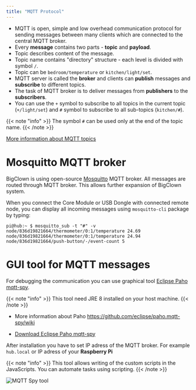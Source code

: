 ```yaml
---
title: "MQTT Protocol"
---
```

* MQTT is open, simple and low overhead communication protocol for sending messages between many clients which are connected to the central MQTT broker.
* Every **message** contains two parts - **topic** and **payload**.
* Topic describes content of the message.
* Topic name contains "directory" structure - each level is divided with symbol `/`.
* Topic can be `bedroom/temperature` or `kitchen/light/set`.
* MQTT server is called the **broker** and clients can **publish** messages and **subscribe** to different topics.
* The task of MQTT broker is to deliver messages from **publishers** to the **subscribers**.
* You can use the `+` symbol to subscribe to all topics in the current topic (`+/light/set`) and `#` symbol to subscribe to all sub-topics (`kitchen/#`).

{{< note "info" >}}
The symbol `#` can be used only at the end of the topic name.
{{< /note >}}


[More information about MQTT topics](http://www.hivemq.com/blog/mqtt-essentials-part-5-mqtt-topics-best-practices)

# Mosquitto MQTT broker

BigClown is using open-source [Mosquitto](https://mosquitto.org) MQTT broker. All messages are routed through MQTT broker. This allows further expansion of BigClown system.

When you connect the Core Module or USB Dongle with connected remote node, you can display all incoming messages using `mosquitto-cli` package by typing:

```
pi@hub:~ $ mosquitto_sub -t "#" -v
node/836d19821664/thermometer/0:1/temperature 24.69
node/836d19821664/thermometer/0:1/temperature 24.94
node/836d19821664/push-button/-/event-count 5
```

# GUI tool for MQTT messages

For debugging the communication you can use graphical tool [Eclipse Paho mqtt-spy](https://github.com/eclipse/paho.mqtt-spy).

{{< note "info" >}}
This tool need JRE 8 installed on your host machine.
{{< /note >}}

* More information about Paho https://github.com/eclipse/paho.mqtt-spy/wiki

* [Download Eclipse Paho mqtt-spy](https://github.com/eclipse/paho.mqtt-spy/wiki/Downloads)

After installation you have to set IP adress of the MQTT broker. For example `hub.local` or IP adress of your **Raspberry Pi**

{{< note "info" >}}
This tool allows writing of the custom scripts in the JavaScripts.
You can automate tasks using scripting.
{{< /note >}}


![MQTT Spy tool](mqtt-spy.png)
